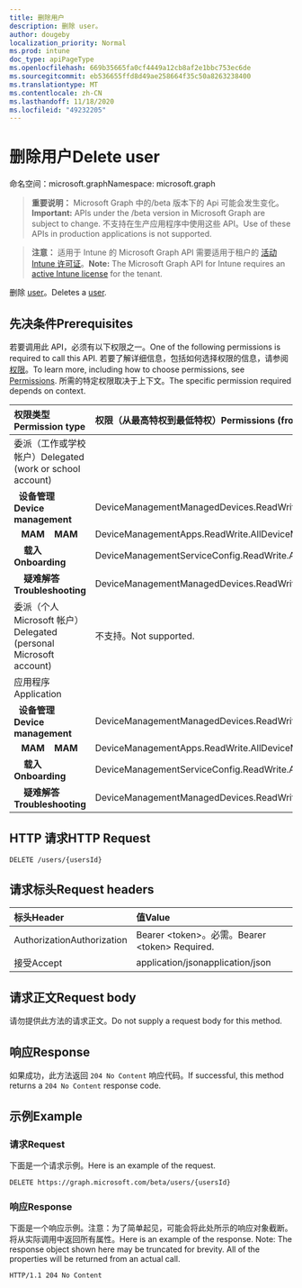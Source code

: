 ```yaml
---
title: 删除用户
description: 删除 user。
author: dougeby
localization_priority: Normal
ms.prod: intune
doc_type: apiPageType
ms.openlocfilehash: 669b35665fa0cf4449a12cb8af2e1bbc753ec6de
ms.sourcegitcommit: eb536655ffd8d49ae258664f35c50a8263238400
ms.translationtype: MT
ms.contentlocale: zh-CN
ms.lasthandoff: 11/18/2020
ms.locfileid: "49232205"
---
```

# <a name="delete-user"></a><span data-ttu-id="d9337-103">删除用户</span><span class="sxs-lookup"><span data-stu-id="d9337-103">Delete user</span></span>

<span data-ttu-id="d9337-104">命名空间：microsoft.graph</span><span class="sxs-lookup"><span data-stu-id="d9337-104">Namespace: microsoft.graph</span></span>

> <span data-ttu-id="d9337-105">**重要说明：** Microsoft Graph 中的/beta 版本下的 Api 可能会发生变化。</span><span class="sxs-lookup"><span data-stu-id="d9337-105">**Important:** APIs under the /beta version in Microsoft Graph are subject to change.</span></span> <span data-ttu-id="d9337-106">不支持在生产应用程序中使用这些 API。</span><span class="sxs-lookup"><span data-stu-id="d9337-106">Use of these APIs in production applications is not supported.</span></span>

> <span data-ttu-id="d9337-107">**注意：** 适用于 Intune 的 Microsoft Graph API 需要适用于租户的 [活动 Intune 许可证](https://go.microsoft.com/fwlink/?linkid=839381)。</span><span class="sxs-lookup"><span data-stu-id="d9337-107">**Note:** The Microsoft Graph API for Intune requires an [active Intune license](https://go.microsoft.com/fwlink/?linkid=839381) for the tenant.</span></span>

<span data-ttu-id="d9337-108">删除 [user](../resources/intune-shared-user.md)。</span><span class="sxs-lookup"><span data-stu-id="d9337-108">Deletes a [user](../resources/intune-shared-user.md).</span></span>
## <a name="prerequisites"></a><span data-ttu-id="d9337-109">先决条件</span><span class="sxs-lookup"><span data-stu-id="d9337-109">Prerequisites</span></span>
<span data-ttu-id="d9337-110">若要调用此 API，必须有以下权限之一。</span><span class="sxs-lookup"><span data-stu-id="d9337-110">One of the following permissions is required to call this API.</span></span> <span data-ttu-id="d9337-111">若要了解详细信息，包括如何选择权限的信息，请参阅[权限](/graph/permissions-reference)。</span><span class="sxs-lookup"><span data-stu-id="d9337-111">To learn more, including how to choose permissions, see [Permissions](/graph/permissions-reference).</span></span>  <span data-ttu-id="d9337-112">所需的特定权限取决于上下文。</span><span class="sxs-lookup"><span data-stu-id="d9337-112">The specific permission required depends on context.</span></span>

|<span data-ttu-id="d9337-113">权限类型</span><span class="sxs-lookup"><span data-stu-id="d9337-113">Permission type</span></span>|<span data-ttu-id="d9337-114">权限（从最高特权到最低特权）</span><span class="sxs-lookup"><span data-stu-id="d9337-114">Permissions (from most to least privileged)</span></span>|
|:---|:---|
|<span data-ttu-id="d9337-115">委派（工作或学校帐户）</span><span class="sxs-lookup"><span data-stu-id="d9337-115">Delegated (work or school account)</span></span>||
| <span data-ttu-id="d9337-116">&nbsp;&nbsp;**设备管理**</span><span class="sxs-lookup"><span data-stu-id="d9337-116">&nbsp; &nbsp; **Device management**</span></span> | <span data-ttu-id="d9337-117">DeviceManagementManagedDevices.ReadWrite.All</span><span class="sxs-lookup"><span data-stu-id="d9337-117">DeviceManagementManagedDevices.ReadWrite.All</span></span>|
| <span data-ttu-id="d9337-118">&nbsp;&nbsp; **MAM**</span><span class="sxs-lookup"><span data-stu-id="d9337-118">&nbsp; &nbsp; **MAM**</span></span> | <span data-ttu-id="d9337-119">DeviceManagementApps.ReadWrite.All</span><span class="sxs-lookup"><span data-stu-id="d9337-119">DeviceManagementApps.ReadWrite.All</span></span>|
| <span data-ttu-id="d9337-120">&nbsp; &nbsp; **载入**</span><span class="sxs-lookup"><span data-stu-id="d9337-120">&nbsp; &nbsp; **Onboarding**</span></span> | <span data-ttu-id="d9337-121">DeviceManagementServiceConfig.ReadWrite.All</span><span class="sxs-lookup"><span data-stu-id="d9337-121">DeviceManagementServiceConfig.ReadWrite.All</span></span>|
| <span data-ttu-id="d9337-122">&nbsp; &nbsp; **疑难解答**</span><span class="sxs-lookup"><span data-stu-id="d9337-122">&nbsp; &nbsp; **Troubleshooting**</span></span> | <span data-ttu-id="d9337-123">DeviceManagementManagedDevices.ReadWrite.All</span><span class="sxs-lookup"><span data-stu-id="d9337-123">DeviceManagementManagedDevices.ReadWrite.All</span></span>|
|<span data-ttu-id="d9337-124">委派（个人 Microsoft 帐户）</span><span class="sxs-lookup"><span data-stu-id="d9337-124">Delegated (personal Microsoft account)</span></span>|<span data-ttu-id="d9337-125">不支持。</span><span class="sxs-lookup"><span data-stu-id="d9337-125">Not supported.</span></span>|
|<span data-ttu-id="d9337-126">应用程序</span><span class="sxs-lookup"><span data-stu-id="d9337-126">Application</span></span>||
| <span data-ttu-id="d9337-127">&nbsp;&nbsp;**设备管理**</span><span class="sxs-lookup"><span data-stu-id="d9337-127">&nbsp; &nbsp; **Device management**</span></span> | <span data-ttu-id="d9337-128">DeviceManagementManagedDevices.ReadWrite.All</span><span class="sxs-lookup"><span data-stu-id="d9337-128">DeviceManagementManagedDevices.ReadWrite.All</span></span>|
| <span data-ttu-id="d9337-129">&nbsp;&nbsp; **MAM**</span><span class="sxs-lookup"><span data-stu-id="d9337-129">&nbsp; &nbsp; **MAM**</span></span> | <span data-ttu-id="d9337-130">DeviceManagementApps.ReadWrite.All</span><span class="sxs-lookup"><span data-stu-id="d9337-130">DeviceManagementApps.ReadWrite.All</span></span>|
| <span data-ttu-id="d9337-131">&nbsp; &nbsp; **载入**</span><span class="sxs-lookup"><span data-stu-id="d9337-131">&nbsp; &nbsp; **Onboarding**</span></span> | <span data-ttu-id="d9337-132">DeviceManagementServiceConfig.ReadWrite.All</span><span class="sxs-lookup"><span data-stu-id="d9337-132">DeviceManagementServiceConfig.ReadWrite.All</span></span>|
| <span data-ttu-id="d9337-133">&nbsp; &nbsp; **疑难解答**</span><span class="sxs-lookup"><span data-stu-id="d9337-133">&nbsp; &nbsp; **Troubleshooting**</span></span> | <span data-ttu-id="d9337-134">DeviceManagementManagedDevices.ReadWrite.All</span><span class="sxs-lookup"><span data-stu-id="d9337-134">DeviceManagementManagedDevices.ReadWrite.All</span></span>|

## <a name="http-request"></a><span data-ttu-id="d9337-135">HTTP 请求</span><span class="sxs-lookup"><span data-stu-id="d9337-135">HTTP Request</span></span>

<!-- {
  "blockType": "ignored"
}
-->
``` http
DELETE /users/{usersId}
```

## <a name="request-headers"></a><span data-ttu-id="d9337-136">请求标头</span><span class="sxs-lookup"><span data-stu-id="d9337-136">Request headers</span></span>

|<span data-ttu-id="d9337-137">标头</span><span class="sxs-lookup"><span data-stu-id="d9337-137">Header</span></span>|<span data-ttu-id="d9337-138">值</span><span class="sxs-lookup"><span data-stu-id="d9337-138">Value</span></span>|
|:---|:---|
|<span data-ttu-id="d9337-139">Authorization</span><span class="sxs-lookup"><span data-stu-id="d9337-139">Authorization</span></span>|<span data-ttu-id="d9337-140">Bearer &lt;token&gt;。必需。</span><span class="sxs-lookup"><span data-stu-id="d9337-140">Bearer &lt;token&gt; Required.</span></span>|
|<span data-ttu-id="d9337-141">接受</span><span class="sxs-lookup"><span data-stu-id="d9337-141">Accept</span></span>|<span data-ttu-id="d9337-142">application/json</span><span class="sxs-lookup"><span data-stu-id="d9337-142">application/json</span></span>|

## <a name="request-body"></a><span data-ttu-id="d9337-143">请求正文</span><span class="sxs-lookup"><span data-stu-id="d9337-143">Request body</span></span>

<span data-ttu-id="d9337-144">请勿提供此方法的请求正文。</span><span class="sxs-lookup"><span data-stu-id="d9337-144">Do not supply a request body for this method.</span></span>

## <a name="response"></a><span data-ttu-id="d9337-145">响应</span><span class="sxs-lookup"><span data-stu-id="d9337-145">Response</span></span>

<span data-ttu-id="d9337-146">如果成功，此方法返回 `204 No Content` 响应代码。</span><span class="sxs-lookup"><span data-stu-id="d9337-146">If successful, this method returns a `204 No Content` response code.</span></span>

## <a name="example"></a><span data-ttu-id="d9337-147">示例</span><span class="sxs-lookup"><span data-stu-id="d9337-147">Example</span></span>

### <a name="request"></a><span data-ttu-id="d9337-148">请求</span><span class="sxs-lookup"><span data-stu-id="d9337-148">Request</span></span>

<span data-ttu-id="d9337-149">下面是一个请求示例。</span><span class="sxs-lookup"><span data-stu-id="d9337-149">Here is an example of the request.</span></span>

``` http
DELETE https://graph.microsoft.com/beta/users/{usersId}
```

### <a name="response"></a><span data-ttu-id="d9337-150">响应</span><span class="sxs-lookup"><span data-stu-id="d9337-150">Response</span></span>

<span data-ttu-id="d9337-p103">下面是一个响应示例。注意：为了简单起见，可能会将此处所示的响应对象截断。将从实际调用中返回所有属性。</span><span class="sxs-lookup"><span data-stu-id="d9337-p103">Here is an example of the response. Note: The response object shown here may be truncated for brevity. All of the properties will be returned from an actual call.</span></span>

``` http
HTTP/1.1 204 No Content
```










